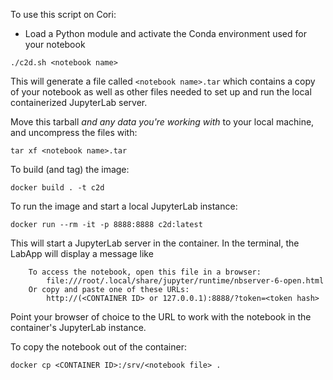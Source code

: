 To use this script on Cori:

  * Load a Python module and activate the Conda environment used for your
    notebook

`./c2d.sh <notebook name>`

This will generate a file called `<notebook name>.tar` which contains a copy of
your notebook as well as other files needed to set up and run the local
containerized JupyterLab server.

Move this tarball *and any data you're working with* to your local machine, and
uncompress the files with:

`tar xf <notebook name>.tar`

To build (and tag) the image:

`docker build . -t c2d`

To run the image and start a local JupyterLab instance:

`docker run --rm -it -p 8888:8888 c2d:latest`

This will start a JupyterLab server in the container. In the terminal, the
LabApp will display a message like

```
    To access the notebook, open this file in a browser:
        file:///root/.local/share/jupyter/runtime/nbserver-6-open.html
    Or copy and paste one of these URLs:
        http://(<CONTAINER ID> or 127.0.0.1):8888/?token=<token hash>
```

Point your browser of choice to the URL to work with the notebook in the
container's JupyterLab instance.

To copy the notebook out of the container:

`docker cp <CONTAINER ID>:/srv/<notebook file> .`

